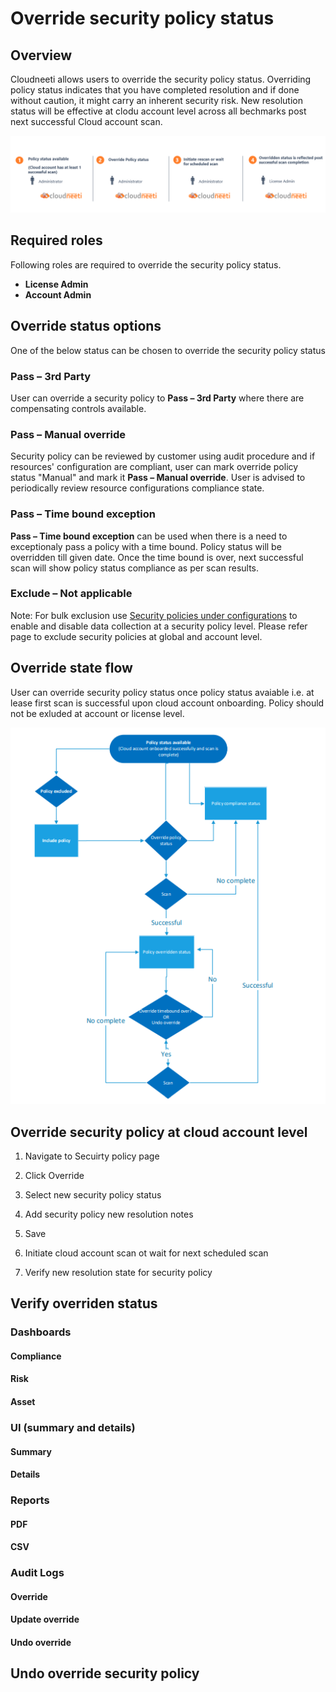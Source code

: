 # Override security policy status

## Overview

Cloudneeti allows users to override the security policy status. Overriding policy status indicates that you have completed resolution and if done without caution, it might carry an inherent security risk. New resolution status will be effective at clodu account level across all bechmarks post next successful Cloud account scan.


![Override overview](.././images/overridePolicyStatus/overview.png#thumbnail_1)


## Required roles

Following roles are required to override the security policy status.
- **License Admin**
- **Account Admin**


## Override status options

One of the below status can be chosen to override the security policy status

### Pass – 3rd Party
User can override a security policy to **Pass – 3rd Party** where there are compensating controls available. 


### Pass – Manual override

Security policy can be reviewed by customer using audit procedure and if resources' configuration are compliant, user can mark override policy status "Manual" and mark it **Pass – Manual override**. User is advised to periodically review resource configurations compliance state. 


### Pass – Time bound exception

**Pass – Time bound exception** can be used when there is a need to exceptionaly pass a policy with a time bound. Policy status will be overridden till given date. Once the time bound is over, next successful scan will show policy status compliance as per scan results.

### Exclude – Not applicable


Note: For bulk exclusion use [Security policies under configurations](../../securityPolicyExclusions/) to enable and disable data collection at a security policy level. Please refer page to exclude security policies at global and account level.


## Override state flow

User can override security policy status once policy status avaiable i.e. at lease first scan is successful upon cloud account onboarding. Policy should not be exluded at account or license level.

![Override overview](.././images/overridePolicyStatus/OverrideFlow.png#thumbnail_1)

## Override security policy at cloud account level

1. Navigate to Secuirty policy page


2. Click Override



3. Select new security policy status


4. Add security policy new resolution notes


5. Save

6. Initiate cloud account scan ot wait for next scheduled scan

7. Verify new resolution state for security policy



## Verify overriden status

### Dashboards 

 <!-- brief explanation of the Risk, policy compliance and trend charts. Just 1 image and highlight the override status on the dashboard -->

#### Compliance

#### Risk

#### Asset


### UI (summary and details) 

#### Summary

#### Details


### Reports

#### PDF

#### CSV



### Audit Logs

#### Override

#### Update override

#### Undo override



## Undo override security policy 





